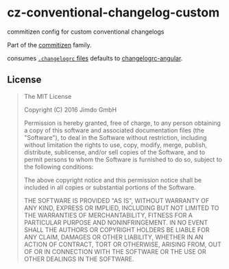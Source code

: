 cz-conventional-changelog-custom
================================

commitizen config for custom conventional changelogs

Part of the [commitizen](https://github.com/commitizen/cz-cli) family.

consumes [`.changelogrc` files](https://github.com/Jimdo/changelogrc-spec) defaults to [changelogrc-angular](https://github.com/Jimdo/changelogrc-angular).


License
-------

> The MIT License
> 
> Copyright (C) 2016 Jimdo GmbH
> 
> Permission is hereby granted, free of charge, to any person obtaining a copy of
> this software and associated documentation files (the "Software"), to deal in
> the Software without restriction, including without limitation the rights to
> use, copy, modify, merge, publish, distribute, sublicense, and/or sell copies
> of the Software, and to permit persons to whom the Software is furnished to do
> so, subject to the following conditions:
> 
> The above copyright notice and this permission notice shall be included in all
> copies or substantial portions of the Software.
> 
> THE SOFTWARE IS PROVIDED "AS IS", WITHOUT WARRANTY OF ANY KIND, EXPRESS OR
> IMPLIED, INCLUDING BUT NOT LIMITED TO THE WARRANTIES OF MERCHANTABILITY, FITNESS
> FOR A PARTICULAR PURPOSE AND NONINFRINGEMENT. IN NO EVENT SHALL THE AUTHORS OR
> COPYRIGHT HOLDERS BE LIABLE FOR ANY CLAIM, DAMAGES OR OTHER LIABILITY, WHETHER
> IN AN ACTION OF CONTRACT, TORT OR OTHERWISE, ARISING FROM, OUT OF OR IN
> CONNECTION WITH THE SOFTWARE OR THE USE OR OTHER DEALINGS IN THE SOFTWARE.
